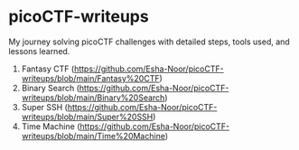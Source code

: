 # picoCTF-writeups
My journey solving picoCTF challenges with detailed steps, tools used, and lessons learned.

1. Fantasy CTF (https://github.com/Esha-Noor/picoCTF-writeups/blob/main/Fantasy%20CTF)
2. Binary Search (https://github.com/Esha-Noor/picoCTF-writeups/blob/main/Binary%20Search)
3. Super SSH (https://github.com/Esha-Noor/picoCTF-writeups/blob/main/Super%20SSH)
4. Time Machine (https://github.com/Esha-Noor/picoCTF-writeups/blob/main/Time%20Machine)
